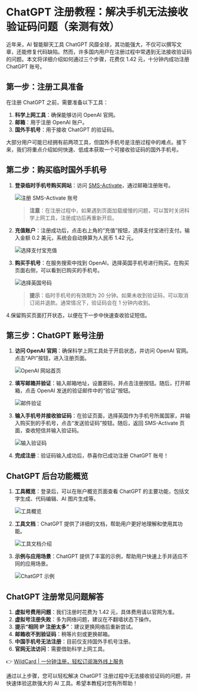 # ChatGPT 注册教程：解决手机无法接收验证码问题（亲测有效）

近年来，AI 智能聊天工具 ChatGPT 风靡全球，其功能强大，不仅可以撰写文章，还能修复代码缺陷。然而，许多国内用户在注册过程中常遇到无法接收验证码的问题。本文将详细介绍如何通过三个步骤，花费仅 1.42 元，十分钟内成功注册 ChatGPT 账号。

## 第一步：注册工具准备

在注册 ChatGPT 之前，需要准备以下工具：

1. **科学上网工具**：确保能够访问 OpenAI 官网。
2. **邮箱**：用于注册 OpenAI 账户。
3. **国外手机号**：用于接收 ChatGPT 的验证码。

大部分用户可能已经拥有前两项工具，但国外手机号是注册过程中的难点。接下来，我们将重点介绍如何快速、低成本获取一个可接收验证码的国外手机号。

## 第二步：购买临时国外手机号

1. **登录临时手机号购买网站**：访问 [SMS-Activate](https://sms-activate.org/)，通过邮箱注册账号。
   
   ![注册 SMS-Activate 账号](https://bbtdd.com/img/322949061506.webp)

   > **注意**：在注册过程中，如果遇到页面加载缓慢的问题，可以暂时关闭科学上网工具，注册成功后再重新开启。

2. **充值账户**：注册成功后，点击右上角的“充值”按钮，选择支付宝进行支付。输入金额 0.2 美元，系统会自动换算为人民币 1.42 元。

   ![选择支付宝充值](https://bbtdd.com/img/809555121700256.webp)

3. **购买手机号**：在服务搜索中找到 OpenAI，选择英国手机号进行购买。在购买页面右侧，可以看到已购买的手机号。

   ![选择英国号码](https://bbtdd.com/img/358269739320.webp)

   > **提示**：临时手机号的有效期为 20 分钟。如果未收到验证码，可以取消订阅并退款。通常情况下，验证码会在 1 分钟内收到。

4.保留购买页面打开状态，以便在下一步中快速查收验证短信。

## 第三步：ChatGPT 账号注册

1. **访问 OpenAI 官网**：确保科学上网工具处于开启状态，并访问 OpenAI 官网。点击“API”按钮，进入注册页面。

   ![OpenAI 网站首页](https://bbtdd.com/img/11930417.webp)

2. **填写邮箱并验证**：输入邮箱地址，设置密码，并点击注册按钮。随后，打开邮箱，点击 OpenAI 发送的验证邮件中的“验证”按钮。

   ![邮件验证](https://bbtdd.com/img/66799627.webp)

3. **输入手机号并接收验证码**：在验证页面，选择英国作为手机号所属国家，并输入购买到的手机号，点击“发送验证码”按钮。随后，返回 SMS-Activate 页面，查收短信并输入验证码。

   ![输入验证码](https://bbtdd.com/img/5654163117862.webp)

4. **完成注册**：验证码输入成功后，恭喜你已成功注册 ChatGPT 账号！

## ChatGPT 后台功能概览

1. **工具概览**：登录后，可以在账户概览页面查看 ChatGPT 的主要功能，包括文字生成、代码编辑、AI 图片生成等。
   
   ![工具概览](https://bbtdd.com/img/668277503.webp)

2. **工具文档**：ChatGPT 提供了详细的文档，帮助用户更好地理解和使用其功能。

   ![工具文档介绍](https://bbtdd.com/img/521184323699687.webp)

3. **示例与应用场景**：ChatGPT 提供了丰富的示例，帮助用户快速上手并适应不同的应用场景。

   ![ChatGPT 示例](https://bbtdd.com/img/18643148173.webp)

## ChatGPT 注册常见问题解答

1. **虚拟号费用问题**：我们注册时花费为 1.42 元，具体费用请以官网为准。
2. **虚拟号注册失败**：多为网络问题，建议在不翻墙状态下操作。
3. **提示“相同 IP 注册太多”**：建议更换网络后重新尝试。
4. **邮箱收不到验证码**：稍等片刻或更换邮箱。
5. **中国手机号无法注册**：目前仅支持国外手机号注册。
6. **官网无法访问**：需要借助科学上网工具。

👉 [WildCard | 一分钟注册，轻松订阅海外线上服务](https://bbtdd.com/WildCard)

通过以上步骤，您可以轻松解决 ChatGPT 注册过程中无法接收验证码的问题，并快速体验这款强大的 AI 工具。希望本教程对您有所帮助！